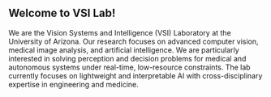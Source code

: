## Welcome to VSI Lab! 

We are the Vision Systems and Intelligence (VSI) Laboratory at the University of Arizona. Our research focuses on advanced computer vision, medical image analysis, and artificial intelligence. We are particularly interested in solving perception and decision problems for medical and autonomous systems under real-time, low-resource constraints. The lab currently focuses on lightweight and interpretable AI with cross-disciplinary expertise in engineering and medicine.

